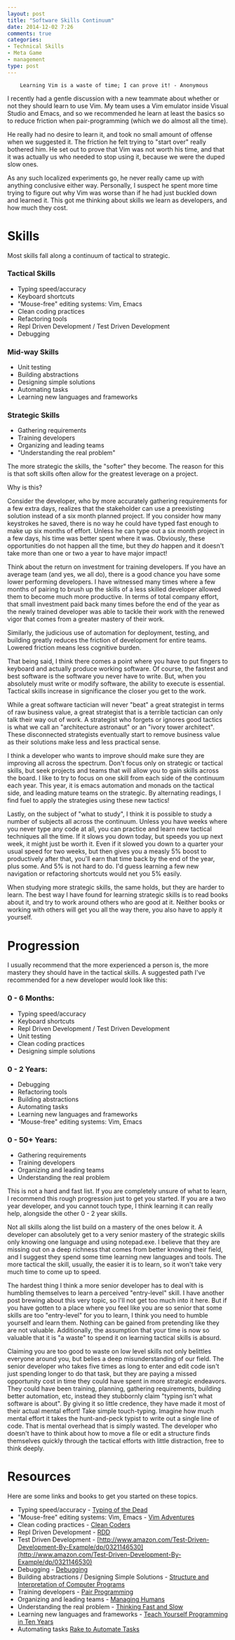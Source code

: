 ```yaml
---
layout: post
title: "Software Skills Continuum"
date: 2014-12-02 7:26
comments: true
categories: 
- Technical Skills
- Meta Game
- management
type: post
---
```


        Learning Vim is a waste of time; I can prove it! - Anonymous
        
I recently had a gentle discussion with a new teammate about whether
or not they should learn to use Vim. My team uses a Vim emulator
inside Visual Studio and Emacs, and so we recommended he learn at
least the basics so to reduce friction when pair-programming (which we
do almost all the time).

He really had no desire to learn it, and took no small amount of
offense when we suggested it. The friction he felt trying to "start
over" really bothered him. He set out to prove that Vim was not worth
his time, and that it was actually us who needed to stop using it,
because we were the duped slow ones.

As any such localized experiments go, he never really came up with
anything conclusive either way. Personally, I suspect he spent more
time trying to figure out why Vim was worse than if he had just
buckled down and learned it. This got me thinking about skills we
learn as developers, and how much they cost.

# Skills

Most skills fall along a continuum of tactical to strategic.

### Tactical Skills

* Typing speed/accuracy
* Keyboard shortcuts
* "Mouse-free" editing systems: Vim, Emacs
* Clean coding practices
* Refactoring tools
* Repl Driven Development / Test Driven Development
* Debugging

### Mid-way Skills

* Unit testing
* Building abstractions
* Designing simple solutions
* Automating tasks
* Learning new languages and frameworks

### Strategic Skills

* Gathering requirements
* Training developers
* Organizing and leading teams
* "Understanding the real problem"

The more strategic the skills, the "softer" they become. The reason for this is
that soft skills often allow for the greatest leverage on a project.

Why is this?

Consider the developer, who by more accurately gathering requirements for a few
extra days, realizes that the stakeholder can use a preexisting solution instead
of a six month planned project. If you consider how many keystrokes he saved,
there is no way he could have typed fast enough to make up six months of effort.
Unless he can type out a six month project in a few days, his time was better
spent where it was. Obviously, these opportunities do not happen all the time,
but they _do_ happen and it doesn't take more than one or two a year to have
major impact!

Think about the return on investment for training developers. If you have an
average team (and yes, we all do), there is a good chance you have some lower
performing developers. I have witnessed many times where a few months of pairing
to brush up the skills of a less skilled developer allowed them to become much
more productive. In terms of total company effort, that small investment paid
back many times before the end of the year as the newly trained developer was
able to tackle their work with the renewed vigor that comes from a greater
mastery of their work.

Similarly, the judicious use of automation for deployment, testing, and building
greatly reduces the friction of development for entire teams. Lowered friction
means less cognitive burden.

That being said, I think there comes a point where you have to put fingers to
keyboard and actually produce working software. Of course, the fastest and best
software is the software you never have to write. But, when you absolutely must
write or modify software, the ability to execute is essential. Tactical skills
increase in significance the closer you get to the work.

While a great software tactician will never "beat" a great strategist in terms
of raw business value, a great strategist that is a terrible tactician can only
talk their way out of work. A strategist who forgets or ignores good tactics is
what we call an "architecture astronaut" or an "ivory tower architect". These
disconnected strategists eventually start to remove business value as their
solutions make less and less practical sense.

I think a developer who wants to improve should make sure they are improving all
across the spectrum. Don't focus only on strategic or tactical skills, but seek
projects and teams that will allow you to gain skills across the board. I like
to try to focus on one skill from each side of the continuum each year. This
year, it is emacs automation and monads on the tactical side, and leading mature
teams on the strategic. By alternating readings, I find fuel to apply the
strategies using these new tactics!

Lastly, on the subject of "what to study", I think it is possible to study a
number of subjects all across the continuum. Unless you have weeks where you
never type any code at all, you can practice and learn new tactical techniques
all the time. If it slows you down today, but speeds you up next week, it might
just be worth it. Even if it slowed you down to a quarter your usual speed for
two weeks, but then gives you a measly 5% boost to productively after that,
you'll earn that time back by the end of the year, plus some. And 5% is not hard
to do. I'd guess learning a few new navigation or refactoring shortcuts would
net you 5% easily.

When studying more strategic skills, the same holds, but they are harder to
learn. The best way I have found for learning strategic skills is to read books
about it, and try to work around others who are good at it. Neither books or
working with others will get you all the way there, you also have to apply it
yourself.

# Progression

I usually recommend that the more experienced a person is, the more mastery they
should have in the tactical skills. A suggested path I've recommended for a new
developer would look like this:

### 0 - 6 Months:

* Typing speed/accuracy
* Keyboard shortcuts
* Repl Driven Development / Test Driven Development
* Unit testing
* Clean coding practices
* Designing simple solutions

### 0 - 2 Years:

* Debugging
* Refactoring tools
* Building abstractions
* Automating tasks
* Learning new languages and frameworks
* "Mouse-free" editing systems: Vim, Emacs

### 0 - 50+ Years:

* Gathering requirements
* Training developers
* Organizing and leading teams
* Understanding the real problem

This is not a hard and fast list. If you are completely unsure of what to learn,
I recommend this rough progression just to get you started. If you are a two
year developer, and you cannot touch type, I think learning it can really help,
alongside the other 0 - 2 year skills.

Not all skills along the list build on a mastery of the ones below it. A
developer can absolutely get to a very senior mastery of the strategic skills
only knowing one language and using notepad.exe. I believe that they are missing
out on a deep richness that comes from better knowing their field, and I suggest
they spend some time learning new languages and tools. The more tactical the
skill, usually, the easier it is to learn, so it won't take very much time to
come up to speed.

The hardest thing I think a more senior developer has to deal with is humbling
themselves to learn a perceived "entry-level" skill. I have another post brewing
about this very topic, so I'll not get too much into it here. But if you have
gotten to a place where you feel like you are so senior that some skills are too
"entry-level" for you to learn, I think you need to humble yourself and learn
them. Nothing can be gained from pretending like they are not valuable.
Additionally, the assumption that your time is now so valuable that it is "a
waste" to spend it on learning tactical skills is absurd.

Claiming you are too good to waste on low level skills not only belittles
everyone around you, but belies a deep misunderstanding of our field. The senior
developer who takes five times as long to enter and edit code isn't just
spending longer to do that task, but they are paying a missed opportunity cost
in time they could have spent in more strategic endeavors. They could have been
training, planning, gathering requirements, building better automation, etc,
instead they stubbornly claim "typing isn't what software is about". By giving
it so little credence, they have made it most of their actual mental effort!
Take simple touch-typing. Imagine how much mental effort it takes the
hunt-and-peck typist to write out a single line of code. That is mental overhead
that is simply wasted. The developer who doesn't have to think about how to move
a file or edit a structure finds themselves quickly through the tactical efforts
with little distraction, free to think deeply.

# Resources

Here are some links and books to get you started on these topics.

* Typing speed/accuracy - [Typing of the Dead](http://store.steampowered.com/agecheck/app/246580/)
* "Mouse-free" editing systems: Vim, Emacs - [Vim Adventures](http://vim-adventures.com/)
* Clean coding practices - [Clean Coders](https://cleancoders.com/)
* Repl Driven Development - [RDD](http://blog.jayfields.com/2014/01/repl-driven-development.html)
* Test Driven Development - [http://www.amazon.com/Test-Driven-Development-By-Example/dp/0321146530](http://www.amazon.com/Test-Driven-Development-By-Example/dp/0321146530) 
* Debugging - [Debugging](http://c.learncodethehardway.org/book/ex31.html)
* Building abstractions / Designing Simple Solutions - [Structure and Interpretation of Computer Programs](http://mitpress.mit.edu/sicp/full-text/book/book-Z-H-4.html#%_toc_start)
* Training developers - [Pair Programming](http://en.wikipedia.org/wiki/Pair_programming)
* Organizing and leading teams - [Managing Humans](http://managinghumans.com/)
* Understanding the real problem - [Thinking Fast and Slow](http://en.wikipedia.org/wiki/Thinking,_Fast_and_Slow)
* Learning new languages and frameworks - [Teach Yourself Programming in Ten Years](http://norvig.com/21-days.html)
* Automating tasks [Rake to Automate Tasks](http://www.stuartellis.eu/articles/rake/)


